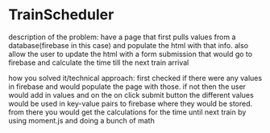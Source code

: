 # TrainScheduler

description of the problem: have a page that first pulls values from a database(firebase in this case) and populate the html with that info. also allow the user to update the html with a form submission that would go to firebase and calculate the time till the next train arrival

how you solved it/technical approach: first checked if there were any values in firebase and would populate the page with those. if not then the user would add in values and on the on click submit button the different values would be used in key-value pairs to firebase where they would be stored. from there you would get the calculations for the time until next train by using moment.js and doing a bunch of math
